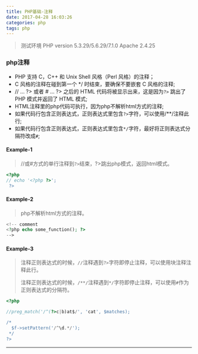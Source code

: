 ```yaml
---
title: PHP基础-注释
date: 2017-04-28 16:03:26
categories: php
tags: php
---
```

> 测试环境
> PHP version 5.3.29/5.6.29/7.1.0
> Apache 2.4.25

### php注释

- PHP 支持 C，C++ 和 Unix Shell 风格（Perl 风格）的注释；
- C 风格的注释在碰到第一个 */ 时结束，要确保不要嵌套 C 风格的注释;
- // ... ?> 或者 # ... ?> 之后的 HTML 代码将被显示出来，这是因为`?>` 跳出了 PHP 模式并返回了 HTML 模式;
- HTML注释里的php代码可执行，因为php不解析html方式的注释;
- 如果代码行包含正则表达式，正则表达式里包含`?>`字符，可以使用/**/注释此行;
- 如果代码行包含正则表达式，正则表达式里包含`*/`字符，最好将正则表达式分隔符改成`#`;

<!-- more -->

#### Example-1

> //或#方式的单行注释到`?>`结束，?>跳出php模式，返回html模式。

```php
<?php
// echo '<?php ?>';
 ?>
```
#### Example-2

>php不解析html方式的注释。

```php
<!-- comment
<?php echo some_function(); ?>
-->
```
#### Example-3


>注释正则表达式的时候，`//`注释遇到`?>`字符即停止注释，可以使用块注释注释此行。
>
>注释正则表达式的时候，`/**/`注释遇到`*/`字符即停止注释，可以使用`#`作为正则表达式的分隔符。

```php
<?php

//preg_match('/^(?>c|b)at$/', 'cat', $matches);

/*
  $f->setPattern('/^\d.*/');
 */
?>

```


---